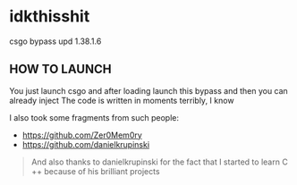 # idkthisshit
csgo bypass upd 1.38.1.6
## HOW TO LAUNCH
You just launch csgo and after loading launch this bypass and then you can already inject
The code is written in moments terribly, I know


I also took some fragments from such people:
- https://github.com/Zer0Mem0ry
- https://github.com/danielkrupinski
>And also thanks to danielkrupinski for the fact that 
>I started to learn C ++ because of his brilliant projects

